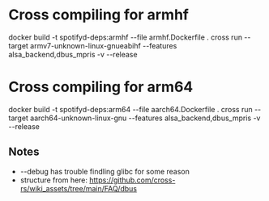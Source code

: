 # Cross compiling for armhf
docker build -t spotifyd-deps:armhf --file armhf.Dockerfile .
cross run --target armv7-unknown-linux-gnueabihf --features alsa_backend,dbus_mpris -v --release

# Cross compiling for arm64
docker build -t spotifyd-deps:arm64 --file aarch64.Dockerfile .
cross run --target aarch64-unknown-linux-gnu --features alsa_backend,dbus_mpris -v --release

## Notes
* --debug has trouble findling glibc for some reason
* structure from here: https://github.com/cross-rs/wiki_assets/tree/main/FAQ/dbus